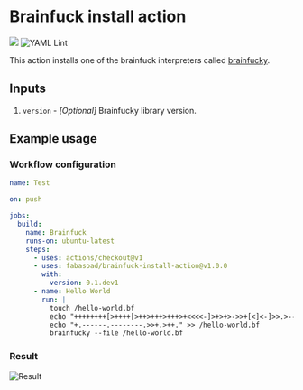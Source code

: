 # Brainfuck install action
![](https://img.shields.io/github/v/release/fabasoad/brainfuck-install-action?include_prereleases) ![YAML Lint](https://github.com/fabasoad/brainfuck-install-action/workflows/YAML%20Lint/badge.svg)

This action installs one of the brainfuck interpreters called [brainfucky](https://pypi.org/project/brainfucky/). 

## Inputs
1. `version` - _[Optional]_ Brainfucky library version.

## Example usage

### Workflow configuration

```yaml
name: Test

on: push

jobs:
  build:
    name: Brainfuck
    runs-on: ubuntu-latest
    steps:
      - uses: actions/checkout@v1
      - uses: fabasoad/brainfuck-install-action@v1.0.0
        with:
          version: 0.1.dev1
      - name: Hello World
        run: |
          touch /hello-world.bf
          echo "++++++++[>++++[>++>+++>+++>+<<<<-]>+>+>->>+[<]<-]>>.>---.+++++++..+++.>>.<-.<.++" > /hello-world.bf
          echo "+.------.--------.>>+.>++." >> /hello-world.bf
          brainfucky --file /hello-world.bf

```

### Result
![Result](https://raw.githubusercontent.com/fabasoad/brainfuck-install-action/master/screenshot.png)
